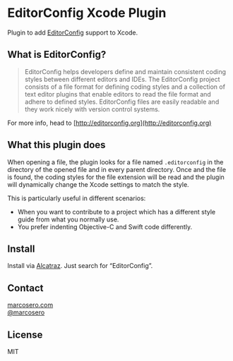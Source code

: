 # EditorConfig Xcode Plugin

Plugin to add [EditorConfig](http://editorconfig.org) support to Xcode.

## What is EditorConfig?

> EditorConfig helps developers define and maintain consistent coding styles between different editors and IDEs. The EditorConfig project consists of a file format for defining coding styles and a collection of text editor plugins that enable editors to read the file format and adhere to defined styles. EditorConfig files are easily readable and they work nicely with version control systems.

For more info, head to [http://editorconfig.org](http://editorconfig.org)

## What this plugin does
When opening a file, the plugin looks for a file named `.editorconfig` in the directory of the opened file and in every parent directory.
Once and the file is found, the coding styles for the file extension will be read and the plugin will dynamically change the Xcode settings to match the style.

This is particularly useful in different scenarios:
- When you want to contribute to a project which has a different style guide from what you normally use.
- You prefer indenting Objective-C and Swift code differently.

## Install
Install via [Alcatraz](http://alcatraz.io). Just search for “EditorConfig”.

## Contact
[marcosero.com](http://www.marcosero.com)  
[@marcosero](http://twitter.com/marcosero)

## License
MIT